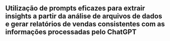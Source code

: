 ## Utilização de prompts eficazes para extrair insights a partir da análise de arquivos de dados e gerar relatórios de vendas consistentes com as informações processadas pelo ChatGPT
